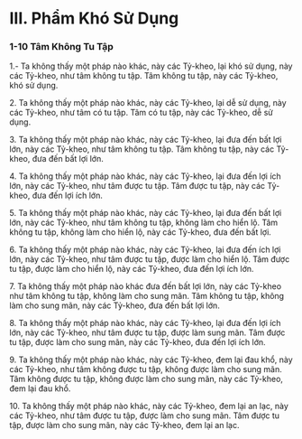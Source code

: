 # III. Phẩm Khó Sử Dụng

### 1-10 Tâm Không Tu Tập

1.- Ta không thấy một pháp nào khác, này các Tỷ-kheo, lại khó sử dụng, này các Tỷ-kheo, như tâm
không tu tập. Tâm không tu tập, này các Tỷ-kheo, khó sử dụng.

<!--pg-->
2\. Ta không thấy một pháp nào khác, này các Tỷ-kheo, lại dễ sử dụng, này các Tỷ-kheo, như tâm có tu
tập. Tâm có tu tập, này các Tỷ-kheo, dễ sử dụng.

<!--pg-->
3\. Ta không thấy một pháp nào khác, này các Tỷ-kheo, lại đưa đến bất lợi lớn, này các Tỷ-kheo, như
tâm không tu tập. Tâm không tu tập, này các Tỷ-kheo, đưa đến bất lợi lớn.

<!--pg-->
4\. Ta không thấy một pháp nào khác, này các Tỷ-kheo, lại đưa đến lợi ích lớn, này các Tỷ-kheo, như
tâm được tu tập. Tâm được tu tập, này các Tỷ-kheo, đưa đến lợi ích lớn.
<!--pg-->
5\. Ta không thấy một pháp nào khác, này các Tỷ-kheo, lại đưa đến bất lợi lớn, này các Tỷ-kheo, như
tâm không tu tập, không làm cho hiển lộ. Tâm không tu tập, không làm cho hiển lộ, này các Tỷ-kheo,
đưa đến bất lợi.

<!--pg-->
6\. Ta không thấy một pháp nào khác, này các Tỷ-kheo, lại đưa đến ích lợi lớn, này các Tỷ-kheo, như
tâm được tu tập, được làm cho hiển lộ. Tâm được tu tập, được làm cho hiển lộ, này các Tỷ-kheo, đưa
đến lợi ích lớn.

<!--pg-->
7\. Ta không thấy một pháp nào khác đưa đến bất lợi lớn, này các Tỷ-kheo như tâm không tu tập, không
làm cho sung mãn. Tâm không tu tập, không làm cho sung mãn, này các Tỷ-kheo, đưa đến bất lợi lớn.

<!--pg-->
8\. Ta không thấy một pháp nào khác, này các Tỷ-kheo, lại đưa đến lợi ích lớn, này các Tỷ-kheo, như
tâm được tu tập, được làm sung mãn. Tâm được tu tập, được làm cho sung mãn, này các Tỷ-kheo, đưa
đến lợi ích lớn.

<!--pg-->
9\. Ta không thấy một pháp nào khác, này các Tỷ-kheo, đem lại đau khổ, này các Tỷ-kheo, như tâm
không được tu tập, không được làm cho sung mãn. Tâm không được tu tập, không được làm cho sung
mãn, này các Tỷ-kheo, đem lại đau khổ.

<!--pg-->
10\. Ta không thấy một pháp nào khác, này các Tỷ-kheo, đem lại an lạc, này các Tỷ-kheo, như tâm được
tu tập, được làm cho sung mãn. Tâm được tu tập, được làm cho sung mãn, này các Tỷ-kheo, đem lại an
lạc.

